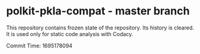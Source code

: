 # polkit-pkla-compat - master branch

This repository contains frozen state of the repository.
Its history is cleared. It is used only for static code
analysis with Codacy.

Commit Time: 1695178094